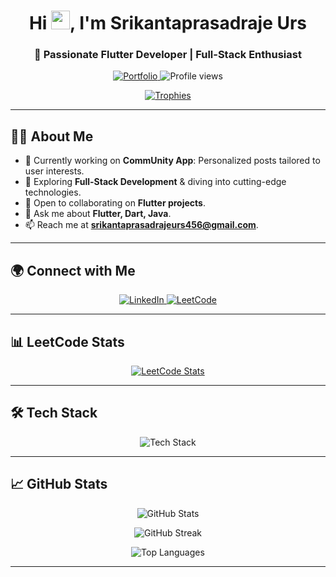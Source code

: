 <h1 align="center">Hi <img src="https://raw.githubusercontent.com/rahulbanerjee26/githubProfileReadmeGenerator/main/gifs/wave.gif" width="30px">, I'm Srikantaprasadraje Urs</h1>

<h3 align="center">🚀 Passionate Flutter Developer | Full-Stack Enthusiast</h3>

<p align="center">
  <a href="https://srikantaprasadrajeurs.github.io/" target="_blank">
    <img src="https://img.shields.io/badge/Portfolio-%230A74DA?style=for-the-badge&logo=About.me&logoColor=white" alt="Portfolio" />
  </a>
  <img src="https://komarev.com/ghpvc/?username=srikantaprasadrajeurs&label=Profile%20views&color=0e75b6&style=flat" alt="Profile views" />
</p>

<p align="center">
  <a href="https://github.com/ryo-ma/github-profile-trophy">
    <img src="https://github-profile-trophy.vercel.app/?username=srikantaprasadrajeurs&theme=onedark&margin-w=15&margin-h=15" alt="Trophies" />
  </a>
</p>

---

## 🧑‍💻 About Me
- 🔭 Currently working on **CommUnity App**: Personalized posts tailored to user interests.
- 🌱 Exploring **Full-Stack Development** & diving into cutting-edge technologies.
- 👯 Open to collaborating on **Flutter projects**.
- 💬 Ask me about **Flutter, Dart, Java**.
- 📫 Reach me at **srikantaprasadrajeurs456@gmail.com**.

---

## 🌍 Connect with Me
<p align="center">
  <a href="https://linkedin.com/in/srikantaprasadrajeurs" target="_blank">
    <img src="https://img.shields.io/badge/LinkedIn-Connect-blue?style=for-the-badge&logo=linkedin&logoColor=white" alt="LinkedIn" />
  </a>
  <a href="https://leetcode.com/u/Srikanta_urs/" target="_blank">
    <img src="https://img.shields.io/badge/LeetCode-Solve%20Challenges-FFA116?style=for-the-badge&logo=LeetCode&logoColor=white" alt="LeetCode" />
  </a>
</p>

---

## 📊 LeetCode Stats
<p align="center">
  <a href="https://leetcode.com/u/Srikanta_urs/" target="_blank">
    <img src="https://leetcard.jacoblin.cool/Srikanta_urs?theme=dark&font=Aldrich&ext=heatmap" alt="LeetCode Stats" />
  </a>
</p>

---

## 🛠️ Tech Stack
<p align="center">
  <img src="https://skillicons.dev/icons?i=flutter,dart,java,firebase,nodejs,react,mysql,git" alt="Tech Stack" />
</p>

---

## 📈 GitHub Stats
<p align="center">
  <img src="https://github-readme-stats.vercel.app/api?username=srikantaprasadrajeurs&show_icons=true&locale=en&theme=tokyonight" alt="GitHub Stats" />
</p>
<p align="center">
  <img src="https://github-readme-streak-stats.herokuapp.com/?user=srikantaprasadrajeurs&theme=tokyonight" alt="GitHub Streak" />
</p>
<p align="center">
  <img src="https://github-readme-stats.vercel.app/api/top-langs?username=srikantaprasadrajeurs&show_icons=true&locale=en&layout=compact&theme=tokyonight" alt="Top Languages" />
</p>

---
